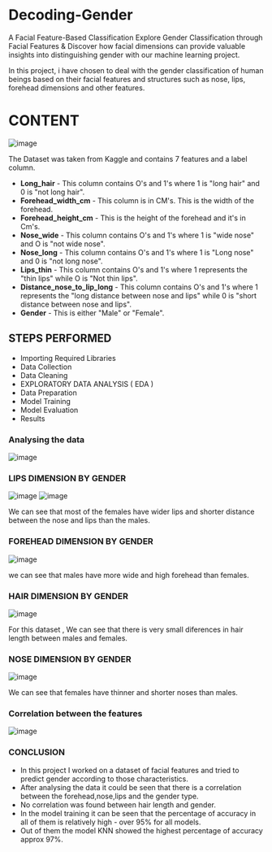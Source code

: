 # Decoding-Gender
A Facial Feature-Based Classification 
Explore Gender Classification through Facial Features & Discover how facial dimensions can provide valuable insights into distinguishing gender with our machine learning project.

In this project, i have chosen to deal with the gender classification of human beings based on their facial features and structures such as nose, lips, forehead dimensions and other features.

# CONTENT 
![image](https://github.com/MUSKAN1903/Decoding-Gender/assets/70433658/de66fe70-1253-4bc7-aeb3-5e73a62c821e)

The Dataset was taken from Kaggle and contains 7 features and a label column.
- **Long_hair** - This column contains O's and 1's where 1 is "long hair" and 0 is "not long hair".
- **Forehead_width_cm** - This column is in CM's. This is the width of the forehead.
- **Forehead_height_cm** - This is the height of the forehead and it's in Cm's.
- **Nose_wide** - This column contains O's and 1's where 1 is "wide nose" and O is "not wide nose".
- **Nose_long** - This column contains O's and 1's where 1 is "Long nose" and 0 is "not long nose".
- **Lips_thin** - This column contains O's and 1's where 1 represents the "thin lips" while O is "Not thin lips".
- **Distance_nose_to_lip_long** - This column contains O's and 1's where 1 represents the "long distance between nose and lips" while 0 is "short distance between nose and lips".
- **Gender** - This is either "Male" or "Female".

## STEPS PERFORMED
- Importing Required Libraries
- Data Collection
- Data Cleaning
- EXPLORATORY DATA ANALYSIS ( EDA )
- Data Preparation
- Model Training
- Model Evaluation
- Results

### Analysing the data
![image](https://github.com/MUSKAN1903/Decoding-Gender/assets/70433658/4277e709-94ce-4230-88da-0f17b6cc580b)

### LIPS DIMENSION BY GENDER
![image](https://github.com/MUSKAN1903/Decoding-Gender/assets/70433658/c059af72-5953-4d50-aa45-163b6f75a984)
![image](https://github.com/MUSKAN1903/Decoding-Gender/assets/70433658/d7f0085f-b7a2-4839-b2f8-e10bd035af6f)

We can see that most of the females have wider lips and shorter distance between the nose and lips than the males.

### FOREHEAD DIMENSION BY GENDER
![image](https://github.com/MUSKAN1903/Decoding-Gender/assets/70433658/5d765cd5-ca93-4792-a063-86a16481574c)

we can see that males have more wide and high forehead than females.

### HAIR DIMENSION BY GENDER
![image](https://github.com/MUSKAN1903/Decoding-Gender/assets/70433658/6c14982b-dfee-4fbb-bc5d-56bf77f8da8d)

For this dataset , We can see that there is very small diferences in hair length between males and females.

### NOSE DIMENSION BY GENDER
![image](https://github.com/MUSKAN1903/Decoding-Gender/assets/70433658/ff9e37ef-18fb-4ae3-8c7f-01ee75e3d8f5)

We can see that females have thinner and shorter noses than males.

### Correlation between the features
![image](https://github.com/MUSKAN1903/Decoding-Gender/assets/70433658/d3578899-6dca-4503-887f-a45488918c88)

### CONCLUSION
- In this project I worked on a dataset of facial features and tried to predict gender according to those characteristics.
- After analysing the data it could be seen that there is a correlation between the forehead,nose,lips and the gender type.
- No correlation was found between hair length and gender.
- In the model training it can be seen that the percentage of accuracy in all of them is relatively high - over 95% for all models.
- Out of them the model KNN showed the highest percentage of accuracy approx 97%.













